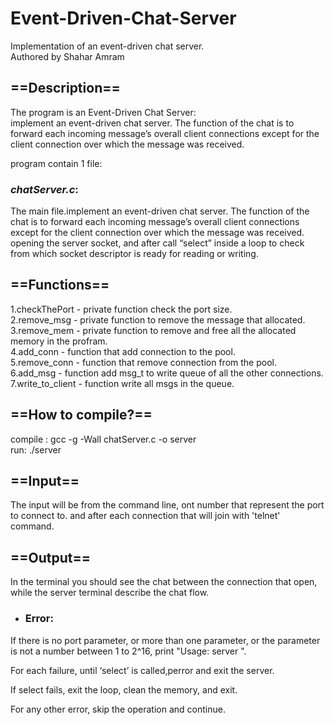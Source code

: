 # Event-Driven-Chat-Server
Implementation of an event-driven chat server.<br>
Authored by Shahar Amram

## ==Description==

The program is an Event-Driven Chat Server:<br>
implement an event-driven chat server. The function of the chat is to forward each incoming message’s overall client connections except for the client connection over which the message was received.<br>


program contain 1 file:


### ***chatServer.c***:<br>
The main file.implement an event-driven chat server. The function of the
chat is to forward each incoming message’s overall client connections except for the client connection over which the message was received.<br> opening the server socket, and after call “select” inside a loop to check from which socket descriptor is ready for reading or writing.<br>

## ==Functions==<br>
1.checkThePort - private function check the port size.<br>
2.remove_msg - private function to remove the message that allocated.<br>
3.remove_mem - private function to remove and free all the allocated memory in the profram.<br>
4.add_conn - function that add connection to the pool.<br>
5.remove_conn - function that remove connection from the pool.<br>
6.add_msg - function add msg_t to write queue of all the other connections.<br>
7.write_to_client - function write all msgs in the queue.<br>



## ==How to compile?==<br>
compile : gcc -g -Wall chatServer.c -o server<br>
run: ./server<br>

## ==Input==<br>
The input will be from the command line, ont number that represent the port to connect to.
and after each connection that will join with 'telnet' command.<br>

## ==Output==<br>
In the terminal you should see the chat between the connection that open, while the server terminal describe the chat flow.
* ### Error:<br>
If there is no port parameter, or more than one parameter, or the parameter is not a
number between 1 to 2^16, print "Usage: server <port>".<br>


For each failure, until ‘select’ is called,perror and exit the server.<br>

If select fails, exit the loop, clean the memory, and exit.

For any other error, skip the operation and continue.

